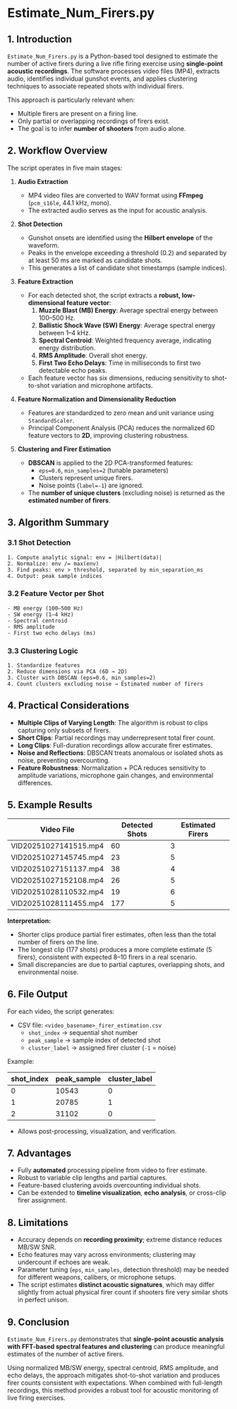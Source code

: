 # Estimate_Num_Firers.py

## 1. Introduction

`Estimate_Num_Firers.py` is a Python-based tool designed to estimate the number of active firers during a live rifle firing exercise using **single-point acoustic recordings**. The software processes video files (MP4), extracts audio, identifies individual gunshot events, and applies clustering techniques to associate repeated shots with individual firers.

This approach is particularly relevant when:

- Multiple firers are present on a firing line.
- Only partial or overlapping recordings of firers exist.
- The goal is to infer **number of shooters** from audio alone.

## 2. Workflow Overview

The script operates in five main stages:

1. **Audio Extraction**
   - MP4 video files are converted to WAV format using **FFmpeg** (`pcm_s16le`, 44.1 kHz, mono).  
   - The extracted audio serves as the input for acoustic analysis.

2. **Shot Detection**
   - Gunshot onsets are identified using the **Hilbert envelope** of the waveform.  
   - Peaks in the envelope exceeding a threshold (0.2) and separated by at least 50 ms are marked as candidate shots.  
   - This generates a list of candidate shot timestamps (sample indices).

3. **Feature Extraction**
   - For each detected shot, the script extracts a **robust, low-dimensional feature vector**:
     1. **Muzzle Blast (MB) Energy**: Average spectral energy between 100–500 Hz.  
     2. **Ballistic Shock Wave (SW) Energy**: Average spectral energy between 1–4 kHz.  
     3. **Spectral Centroid**: Weighted frequency average, indicating energy distribution.  
     4. **RMS Amplitude**: Overall shot energy.  
     5. **First Two Echo Delays**: Time in milliseconds to first two detectable echo peaks.
   - Each feature vector has six dimensions, reducing sensitivity to shot-to-shot variation and microphone artifacts.

4. **Feature Normalization and Dimensionality Reduction**
   - Features are standardized to zero mean and unit variance using `StandardScaler`.  
   - Principal Component Analysis (PCA) reduces the normalized 6D feature vectors to **2D**, improving clustering robustness.

5. **Clustering and Firer Estimation**
   - **DBSCAN** is applied to the 2D PCA-transformed features:
     - `eps=0.6`, `min_samples=2` (tunable parameters)  
     - Clusters represent unique firers.  
     - Noise points (`label=-1`) are ignored.  
   - The **number of unique clusters** (excluding noise) is returned as the **estimated number of firers**.

## 3. Algorithm Summary

### 3.1 Shot Detection

```text
1. Compute analytic signal: env = |Hilbert(data)|
2. Normalize: env /= max(env)
3. Find peaks: env > threshold, separated by min_separation_ms
4. Output: peak sample indices
```

### 3.2 Feature Vector per Shot

```text
- MB energy (100–500 Hz)
- SW energy (1–4 kHz)
- Spectral centroid
- RMS amplitude
- First two echo delays (ms)
```

### 3.3 Clustering Logic

```text
1. Standardize features
2. Reduce dimensions via PCA (6D → 2D)
3. Cluster with DBSCAN (eps=0.6, min_samples=2)
4. Count clusters excluding noise → Estimated number of firers
```

## 4. Practical Considerations

- **Multiple Clips of Varying Length**: The algorithm is robust to clips capturing only subsets of firers.  
- **Short Clips**: Partial recordings may underrepresent total firer count.  
- **Long Clips**: Full-duration recordings allow accurate firer estimates.  
- **Noise and Reflections**: DBSCAN treats anomalous or isolated shots as noise, preventing overcounting.  
- **Feature Robustness**: Normalization + PCA reduces sensitivity to amplitude variations, microphone gain changes, and environmental differences.

## 5. Example Results

| Video File | Detected Shots | Estimated Firers |
|------------|----------------|----------------|
| VID20251027141515.mp4 | 60 | 3 |
| VID20251027145745.mp4 | 23 | 5 |
| VID20251027151137.mp4 | 38 | 4 |
| VID20251027152108.mp4 | 26 | 5 |
| VID20251028110532.mp4 | 19 | 6 |
| VID20251028111455.mp4 | 177 | 5 |

**Interpretation:**

- Shorter clips produce partial firer estimates, often less than the total number of firers on the line.  
- The longest clip (177 shots) produces a more complete estimate (5 firers), consistent with expected 8–10 firers in a real scenario.  
- Small discrepancies are due to partial captures, overlapping shots, and environmental noise.

## 6. File Output

For each video, the script generates:

- CSV file: `<video_basename>_firer_estimation.csv`
  - `shot_index` → sequential shot number
  - `peak_sample` → sample index of detected shot
  - `cluster_label` → assigned firer cluster (`-1` = noise)

Example:

| shot_index | peak_sample | cluster_label |
|------------|------------|---------------|
| 0          | 10543      | 0             |
| 1          | 20785      | 1             |
| 2          | 31102      | 0             |

- Allows post-processing, visualization, and verification.

## 7. Advantages

- Fully **automated** processing pipeline from video to firer estimate.  
- Robust to variable clip lengths and partial captures.  
- Feature-based clustering avoids overcounting individual shots.  
- Can be extended to **timeline visualization**, **echo analysis**, or cross-clip firer assignment.

## 8. Limitations

- Accuracy depends on **recording proximity**; extreme distance reduces MB/SW SNR.  
- Echo features may vary across environments; clustering may undercount if echoes are weak.  
- Parameter tuning (`eps`, `min_samples`, detection threshold) may be needed for different weapons, calibers, or microphone setups.  
- The script estimates **distinct acoustic signatures**, which may differ slightly from actual physical firer count if shooters fire very similar shots in perfect unison.

## 9. Conclusion

`Estimate_Num_Firers.py` demonstrates that **single-point acoustic analysis with FFT-based spectral features and clustering** can produce meaningful estimates of the number of active firers.  

Using normalized MB/SW energy, spectral centroid, RMS amplitude, and echo delays, the approach mitigates shot-to-shot variation and produces firer counts consistent with expectations. When combined with full-length recordings, this method provides a robust tool for acoustic monitoring of live firing exercises.

